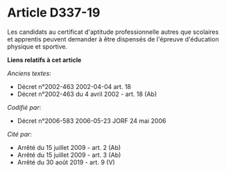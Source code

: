 # Article D337-19

Les candidats au certificat d'aptitude professionnelle autres que scolaires et apprentis peuvent demander à être dispensés de
l'épreuve d'éducation physique et sportive.

**Liens relatifs à cet article**

_Anciens textes_:

  - Décret n°2002-463 2002-04-04 art. 18
  - Décret n°2002-463 du 4 avril 2002 - art. 18 (Ab)

_Codifié par_:

  - Décret n°2006-583 2006-05-23 JORF 24 mai 2006

_Cité par_:

  - Arrêté du 15 juillet 2009 - art. 2 (Ab)
  - Arrêté du 15 juillet 2009 - art. 3 (Ab)
  - Arrêté du 30 août 2019 - art. 9 (V)
